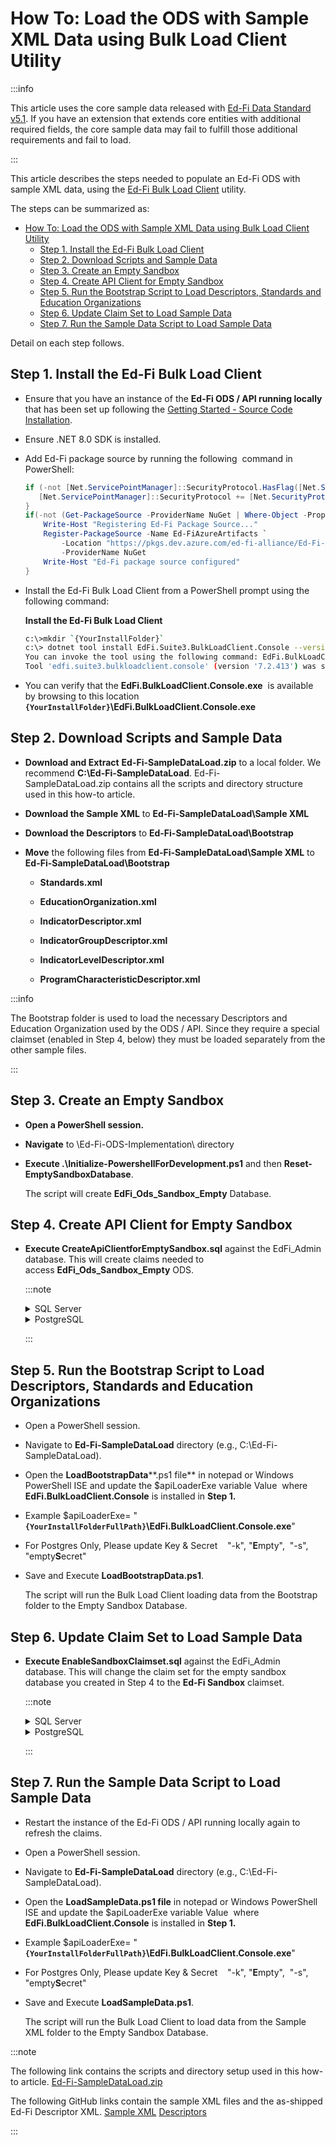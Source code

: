 # How To: Load the ODS with Sample XML Data using Bulk Load Client Utility

:::info

This article uses the core sample data released with [Ed-Fi Data Standard
v5.1](https://edfi.atlassian.net/wiki/display/EFDS5/). If you have an extension
that extends core entities with additional required fields, the core sample data
may fail to fulfill those additional requirements and fail to load.

:::

This article describes the steps needed to populate an Ed-Fi ODS with sample XML
data, using the [Ed-Fi Bulk Load
Client](../platform-dev-guide/utilities/bulk-load-client-utility.md)
utility.

The steps can be summarized as:

* [How To: Load the ODS with Sample XML Data using Bulk Load Client Utility](#how-to-load-the-ods-with-sample-xml-data-using-bulk-load-client-utility)
  * [Step 1. Install the Ed-Fi Bulk Load Client](#step-1-install-theed-fibulk-load-client)
  * [Step 2. Download Scripts and Sample Data](#step-2-download-scripts-and-sample-data)
  * [Step 3. Create an Empty Sandbox](#step-3-create-an-empty-sandbox)
  * [Step 4. Create API Client for Empty Sandbox](#step-4-create-api-client-for-empty-sandbox)
  * [Step 5. Run the Bootstrap Script to Load Descriptors, Standards and Education Organizations](#step-5-run-the-bootstrap-script-toload-descriptors-standards-and-education-organizations)
  * [Step 6. Update Claim Set to Load Sample Data](#step-6-update-claim-set-to-load-sample-data)
  * [Step 7. Run the Sample Data Script to Load Sample Data](#step-7-run-the-sample-data-script-toload-sample-data)

Detail on each step follows.

## Step 1. Install the Ed-Fi Bulk Load Client

* Ensure that you have an instance of the **Ed-Fi ODS / API running locally**
    that has been set up following the [Getting Started - Source Code
    Installation](../getting-started/source-code-installation/readme.md).
* Ensure .NET 8.0 SDK is installed.

* Add Ed-Fi package source by running the following  command in PowerShell:

    ```powershell
    if (-not [Net.ServicePointManager]::SecurityProtocol.HasFlag([Net.SecurityProtocolType]::Tls12)) {
       [Net.ServicePointManager]::SecurityProtocol += [Net.SecurityProtocolType]::Tls12
    }
    if(-not (Get-PackageSource -ProviderName NuGet | Where-Object -Property Name -eq "Ed-FiAzureArtifacts")){
        Write-Host "Registering Ed-Fi Package Source..."
        Register-PackageSource -Name Ed-FiAzureArtifacts `
            -Location "https://pkgs.dev.azure.com/ed-fi-alliance/Ed-Fi-Alliance-OSS/_packaging/EdFi/nuget/v3/index.json" `
            -ProviderName NuGet
        Write-Host "Ed-Fi package source configured"
    }
    ```

* Install the Ed-Fi Bulk Load Client from a PowerShell prompt using the
    following command:

    **Install the Ed-Fi Bulk Load Client**

    ```bash
    c:\>mkdir `{YourInstallFolder}`
    c:\> dotnet tool install EdFi.Suite3.BulkLoadClient.Console --version 7.2.413 --tool-path `{YourInstallFolder}`
    You can invoke the tool using the following command: EdFi.BulkLoadClient.Console
    Tool 'edfi.suite3.bulkloadclient.console' (version '7.2.413') was successfully installed.
    ```

* You can verify that the **EdFi.BulkLoadClient.Console.exe**  is available by
    browsing to this location
    **`{YourInstallFolder}`\\EdFi.BulkLoadClient.Console.exe**

## Step 2. Download Scripts and Sample Data

* **Download and Extract** **Ed-Fi-SampleDataLoad.zip** to a local folder. We
    recommend **C:\\Ed-Fi-SampleDataLoad**.
    Ed-Fi-SampleDataLoad.zip contains all the scripts and directory structure
    used in this how-to article.

* **Download the Sample XML** to **Ed-Fi-SampleDataLoad\\Sample XML**

* **Download the Descriptors** to **Ed-Fi-SampleDataLoad\\Bootstrap**

* **Move** the following files from **Ed-Fi-SampleDataLoad\\Sample XML** to
    **Ed-Fi-SampleDataLoad\\Bootstrap**

  * **Standards.xml**

  * **EducationOrganization.xml**

  * **IndicatorDescriptor.xml**
  * **IndicatorGroupDescriptor.xml**
  * **IndicatorLevelDescriptor.xml**
  * **ProgramCharacteristicDescriptor.xml**

:::info

The Bootstrap folder is used to load the necessary Descriptors and Education
Organization used by the ODS / API. Since they require a special claimset
(enabled in Step 4, below) they must be loaded separately from the other sample
files.

:::

## Step 3. Create an Empty Sandbox

* **Open a PowerShell session.**
* **Navigate** to \\Ed-Fi-ODS-Implementation\\ directory
* **Execute .\\Initialize-PowershellForDevelopment.ps1** and then
    **Reset-EmptySandboxDatabase**.

    The script will create **EdFi\_Ods\_Sandbox\_Empty** Database.

## Step 4. Create API Client for Empty Sandbox

* **Execute CreateApiClientforEmptySandbox.sql** against the EdFi\_Admin
    database. This will create claims needed to
    access **EdFi\_Ods\_Sandbox\_Empty** ODS.

  :::note

    <details>
    <summary>SQL Server</summary>

    **CreateApiClienforEmptySandbox.sql**

    ```sql
    DECLARE @VendorName nvarchar(150) = 'Empty Test Vendor'
    DECLARE @NamespacePrefix nvarchar (255) = 'uri://ed-fi.org'
    DECLARE @NamespacePrefixEdu nvarchar (255) = 'uri://gbisd.edu'
    DECLARE @UserFullName varchar(150) = 'Empty Test User'
    DECLARE @UserEmailAddress varchar(150) = 'emptytest@ed-fi.org'
    DECLARE @ApplicationName nvarchar(255) = 'Default Sandbox Application Empty'
    DECLARE @ClaimSetName nvarchar(255) = 'Bootstrap Descriptors and EdOrgs'
    DECLARE @ApiClientName nvarchar(50) = 'Empty Demonstration Sandbox'
    DECLARE @EducationOrganizationId int = 255901 --Must be an ed-org in the ODS
    DECLARE @Key nvarchar(50) = 'empty'
    DECLARE @Secret nvarchar(100) = 'emptySecret'
    DECLARE @OdsInstanceName nvarchar(100) = 'Test ODS'
    DECLARE @OdsInstanceType nvarchar(100) = 'Test Type'
    DECLARE @OdsInstanceConnectionString nvarchar(500) = 'server=(local);trusted_connection=True;database=EdFi_Ods_Sandbox_Empty;application name=EdFi.Ods.WebApi;Encrypt=False'

    DECLARE @IsPopulatedSandbox bit = 0
    -- For Non-Sandbox deployments
    DECLARE @UseSandbox bit = 0
    -- For Sandbox
    --DECLARE @UseSandbox bit = 1

    DECLARE @VendorId int
    DECLARE @UserId int
    DECLARE @ApplicationId int
    DECLARE @ApplicationEducationOrganizationId int
    DECLARE @ApiClientId int
    DECLARE @OdsInstanceId int

    -- Clear @IsPopulatedSandbox if not using sandbox
    IF (@UseSandbox = 0)
        SET @IsPopulatedSandbox = 0

    -- Ensure Vendor exists
    SELECT @VendorId = VendorId FROM [dbo].[Vendors] WHERE VendorName = @VendorName

    IF(@VendorId IS NULL)
    BEGIN
        INSERT INTO [dbo].[Vendors] (VendorName)
        VALUES (@VendorName)

        SET @VendorId = SCOPE_IDENTITY()
    END

    -- Ensure correct namespace prefixes are set up
    DELETE FROM [dbo].[VendorNamespacePrefixes] WHERE Vendor_VendorId = @VendorId
    INSERT INTO [dbo].[VendorNamespacePrefixes] (Vendor_VendorId, NamespacePrefix)
    VALUES (@VendorId, @NamespacePrefix)
    INSERT INTO [dbo].[VendorNamespacePrefixes] (Vendor_VendorId, NamespacePrefix)
    VALUES (@VendorId, @NamespacePrefixEdu)
    -- Ensure User exists for test Vendor
    SELECT @UserId = UserId FROM [dbo].[Users] WHERE FullName = @UserFullName AND Vendor_VendorId = @VendorId

    IF(@UserId IS NULL)
    BEGIN
        INSERT INTO [dbo].[Users] (Email, FullName, Vendor_VendorId)
        VALUES (@UserEmailAddress, @UserFullName, @VendorId)

        SET @UserId = SCOPE_IDENTITY()
    END
    ELSE
    BEGIN
        UPDATE [dbo].[Users] SET Email = @UserEmailAddress WHERE UserId = @UserId
    END

    -- Ensure Application exists
    SELECT @ApplicationId = ApplicationId FROM [dbo].[Applications] WHERE ApplicationName = @ApplicationName AND Vendor_VendorId = @VendorId

    IF (@ApplicationId IS NULL)
    BEGIN
        INSERT INTO [dbo].[Applications] (ApplicationName, Vendor_VendorId, ClaimSetName)
        VALUES (@ApplicationName, @VendorId, @ClaimSetName)

        SET @ApplicationId = SCOPE_IDENTITY()
    END
    ELSE
    BEGIN
        UPDATE [dbo].[Applications] SET ClaimSetName = @ClaimSetName WHERE ApplicationId = @ApplicationId
    END

    -- Ensure ApiClient exists
    SELECT @ApiClientId = ApiClientId FROM [dbo].[ApiClients] WHERE Application_ApplicationId = @ApplicationId AND [Name] = @ApiClientName

    IF(@ApiClientId IS NULL)
    BEGIN
        INSERT INTO [dbo].[ApiClients] ([Key], [Secret], [Name], IsApproved, UseSandbox, SandboxType, Application_ApplicationId, User_UserId, SecretIsHashed)
        VALUES (@Key, @Secret, @ApiClientName, 1, @UseSandbox, @IsPopulatedSandbox, @ApplicationId, @UserId, 0)

        SET @ApiClientId = SCOPE_IDENTITY()
    END
    ELSE
    BEGIN
        UPDATE [dbo].[ApiClients] SET [Key] = @Key, [Secret] = @Secret, UseSandbox = @UseSandbox, SandboxType = @IsPopulatedSandbox, User_UserId = @UserId, SecretIsHashed = 0 WHERE ApiClientId = @ApiClientId
    END

    -- Ensure OdsInstance exists
    SELECT @OdsInstanceId = OdsInstanceId FROM [dbo].[OdsInstances] WHERE [Name] = @OdsInstanceName and InstanceType = @OdsInstanceType

    IF(@OdsInstanceId IS NULL)
    BEGIN
        INSERT INTO [dbo].[OdsInstances] ([Name], InstanceType, ConnectionString)
        VALUES (@OdsInstanceName, @OdsInstanceType, @OdsInstanceConnectionString)
        SET @OdsInstanceId = SCOPE_IDENTITY()
    END
    ELSE
    BEGIN
        UPDATE [dbo].[OdsInstances] SET ConnectionString = @OdsInstanceConnectionString WHERE OdsInstanceId = @OdsInstanceId
    END

    -- Ensure ApiClientOdsInstance exists
    IF NOT EXISTS (SELECT 1 FROM [dbo].[ApiClientOdsInstances] WHERE ApiClient_ApiClientId = @ApiClientId AND OdsInstance_OdsInstanceId = @OdsInstanceId)
    BEGIN
        INSERT INTO [dbo].[ApiClientOdsInstances] (ApiClient_ApiClientId, OdsInstance_OdsInstanceId)
        VALUES (@ApiClientId, @OdsInstanceId)
    END

    IF (@EducationOrganizationId IS NOT NULL)
    BEGIN
        -- Clear all education organization links for the selected application
        DELETE acaeo
        FROM dbo.ApiClientApplicationEducationOrganizations acaeo
        INNER JOIN dbo.ApplicationEducationOrganizations aeo
        ON acaeo.ApplicationEducationOrganization_ApplicationEducationOrganizationId = aeo.ApplicationEducationOrganizationId
        WHERE aeo.Application_ApplicationId = @ApplicationId
        DELETE FROM [dbo].[ApplicationEducationOrganizations] WHERE Application_ApplicationId = @ApplicationId

        -- Ensure correct education organizations are set up
        INSERT INTO [dbo].[ApplicationEducationOrganizations] (EducationOrganizationId, Application_ApplicationId)
        VALUES (@EducationOrganizationId, @ApplicationId)
        SELECT @ApplicationEducationOrganizationId = SCOPE_IDENTITY()

        INSERT INTO [dbo].[ApiClientApplicationEducationOrganizations] (ApplicationEducationOrganization_ApplicationEducationOrganizationId, ApiClient_ApiClientId)
        VALUES (@ApplicationEducationOrganizationId, @ApiClientId)
    END
    ```

    </details>

    <details>
    <summary>PostgreSQL</summary>

    **CreateApiClienforEmptySandbox.sql**

    ```sql
    DO $$
    DECLARE

    vendor_name varchar(150) := 'Empty Test Vendor';
    namespace_prefix varchar(255) = 'uri://ed-fi.org';
    namespace_prefix_edu varchar(255) = 'uri://gbisd.edu';
    user_full_name varchar(150) = 'Local Test User';
    user_email_address varchar(150) = 'emptytest@ed-fi.org';
    application_name varchar(255) = 'Default Sandbox Application Empty';
    claimset_name varchar(255) = 'Bootstrap Descriptors and EdOrgs';
    api_client_name varchar(50) = 'Empty Demonstration Sandbox';
    education_organization_id int = 255901; --Must be an ed-org in the ODS
    client_key varchar(50) = 'Empty';
    client_secret varchar(100) = 'emptySecret';
    ods_instance_name varchar(100) = 'Test ODS';
    ods_instance_type varchar(100) = 'Test Type';
    ods_instance_connection_string varchar(255) = 'host=localhost;port=5432;username=postgres;database=EdFi_Ods_Sandbox_Empty;pooling=true;minimum pool size=10;maximum pool size=50;Application Name=EdFi.Ods.WebApi';

    is_populated_sandbox INT = 0;
    -- For Non-Sandbox deployments
    use_sandbox boolean = False;
    -- For Sandbox
    --use_sandbox boolean = True;

    vendor_id int;
    user_id int;
    application_id int;
    application_education_organization_id int;
    api_client_id int;
    ods_instance_id int;

    BEGIN
    -- Clear is_populated_sandbox if not using sandbox
    IF NOT use_sandbox
    THEN
        SELECT 0 INTO is_populated_sandbox;
    END IF;

    -- Ensure Vendor exists
    SELECT VendorId INTO vendor_id FROM dbo.Vendors WHERE VendorName = vendor_name;

    IF(vendor_id IS NULL)
    THEN
        INSERT INTO dbo.Vendors (VendorName)
        VALUES (vendor_name);

        SELECT LASTVAL() INTO vendor_id;
    END IF;

    -- Ensure correct namespace prefixes are set up
    DELETE FROM dbo.VendorNamespacePrefixes WHERE Vendor_VendorId = vendor_id;
    INSERT INTO dbo.VendorNamespacePrefixes (Vendor_VendorId, NamespacePrefix)
    VALUES (vendor_id, namespace_prefix);
    INSERT INTO dbo.VendorNamespacePrefixes (Vendor_VendorId, NamespacePrefix)
    VALUES (vendor_id, namespace_prefix_edu);

    -- Ensure User exists for test Vendor
    SELECT UserId INTO user_id FROM dbo.Users WHERE FullName = user_full_name AND Vendor_VendorId = vendor_id;


    IF(user_id IS NULL)
    THEN
        INSERT INTO dbo.Users (Email, FullName, Vendor_VendorId)
        VALUES (user_email_address, user_full_name, vendor_id);

        SELECT LASTVAL() INTO user_id;
    ELSE
     UPDATE dbo.Users SET Email = user_email_address WHERE UserId = user_id;
    END IF;

    -- Ensure Application exists
    SELECT ApplicationId INTO application_id FROM dbo.Applications WHERE ApplicationName = application_name AND Vendor_VendorId = vendor_id;

    IF (application_id IS NULL)
    THEN
        INSERT INTO dbo.Applications (ApplicationName, Vendor_VendorId, ClaimSetName)
        VALUES (application_name, vendor_id, claimset_name);

     SELECT LASTVAL() INTO application_id;
    ELSE
     UPDATE dbo.Applications SET ClaimSetName = claimset_name WHERE ApplicationId = application_id;
    END IF;

    -- Ensure ApiClient exists
    SELECT  ApiClientId INTO api_client_id FROM dbo.ApiClients WHERE Application_ApplicationId = application_id AND Name = api_client_name;

    IF(api_client_id IS NULL)
    THEN
        INSERT INTO dbo.ApiClients (Key, Secret, Name, IsApproved, UseSandbox, SandboxType, Application_ApplicationId, User_UserId, SecretIsHashed)
        VALUES (client_key, client_secret, api_client_name, TRUE, use_sandbox, is_populated_sandbox, application_id, user_id, FALSE);

     SELECT  LASTVAL() INTO api_client_id;
    ELSE
     UPDATE dbo.ApiClients SET Key = client_key, Secret = client_secret, UseSandbox = use_sandbox, SandboxType = is_populated_sandbox, User_UserId = user_id, SecretIsHashed = FALSE WHERE ApiClientId = api_client_id;
    END IF;

    -- Ensure OdsInstance exists
    SELECT OdsInstanceId INTO ods_instance_id FROM dbo.OdsInstances WHERE Name = ods_instance_name AND InstanceType = ods_instance_type;

    IF(ods_instance_id IS NULL)
    THEN
        INSERT INTO dbo.OdsInstances (Name, InstanceType, ConnectionString)
        VALUES (ods_instance_name, ods_instance_type, ods_instance_connection_string);

        SELECT LASTVAL() INTO ods_instance_id;
    ELSE
        UPDATE dbo.OdsInstances SET ConnectionString = ods_instance_connection_string WHERE OdsInstanceId = ods_instance_id;
    END IF;

    -- Ensure ApiClientOdsInstance exists
    INSERT INTO dbo.ApiClientOdsInstances (ApiClient_ApiClientId, OdsInstance_OdsInstanceId)
    SELECT api_client_id, ods_instance_id
    WHERE NOT EXISTS (SELECT * FROM dbo.ApiClientOdsInstances WHERE ApiClient_ApiClientId = api_client_id AND OdsInstance_OdsInstanceId = ods_instance_id);

    IF (education_organization_id IS NOT NULL)
    THEN
     -- Clear all education organization links for the selected application
     DELETE
     FROM dbo.ApiClientApplicationEducationOrganizations WHERE
     ApplicationEdOrg_ApplicationEdOrgId IN ( SELECT ApplicationEducationOrganizationId
                FROM dbo.ApplicationEducationOrganizations
                WHERE Application_ApplicationId = application_id);
     DELETE FROM dbo.ApplicationEducationOrganizations WHERE Application_ApplicationId = application_id;

     -- Ensure correct education organizations are set up
        INSERT INTO dbo.ApplicationEducationOrganizations (EducationOrganizationId, Application_ApplicationId)
        VALUES (education_organization_id, application_id);
     SELECT  LASTVAL() INTO application_education_organization_id;

        INSERT INTO dbo.ApiClientApplicationEducationOrganizations (Applicationedorg_Applicationedorgid, ApiClient_ApiClientId)
        VALUES (application_education_organization_id, api_client_id);
    END IF;
    END $$;
    ```

    </details>

  :::

## Step 5. Run the Bootstrap Script to Load Descriptors, Standards and Education Organizations

* Open a PowerShell session.
* Navigate to **Ed-Fi-SampleDataLoad** directory (e.g.,
    C:\\Ed-Fi-SampleDataLoad).
* Open the **LoadBootstrapData****.ps1 file** in notepad or Windows PowerShell
    ISE and update the $apiLoaderExe variable Value  where
    **EdFi.BulkLoadClient.Console** is installed in **Step 1.**
* Example $apiLoaderExe=
    "**`{YourInstallFolderFullPath}`\\EdFi.BulkLoadClient.Console.exe**"
* For Postgres Only, Please update Key & Secret    "-k", "**E**mpty",  "-s",
    "empty**S**ecret"
* Save and Execute **LoadBootstrapData.ps1**.

    The script will run the Bulk Load Client loading data from the Bootstrap
    folder to the Empty Sandbox Database.

## Step 6. Update Claim Set to Load Sample Data

* **Execute EnableSandboxClaimset.sql** against the EdFi\_Admin database. This
    will change the claim set for the empty sandbox database you created in Step
    4 to the **Ed-Fi Sandbox** claimset.

    :::note

    <details>
    <summary>SQL Server</summary>

    **EnableSandboxClaimset.sql**

    ```sql
    UPDATE [dbo].[Applications]
    SET [ClaimSetName] = 'Ed-Fi Sandbox'
    WHERE [ApplicationName] = 'Default Sandbox Application Empty'
    GO
    ```

    </details>

    <details>
    <summary>PostgreSQL</summary>

    **EnableSandboxClaimset.sql**

    ```sql
    UPDATE dbo.Applications SET ClaimSetName = 'Ed-Fi Sandbox' WHERE ApplicationName = 'Default Sandbox Application Empty';
    ```

    </details>

    :::

## Step 7. Run the Sample Data Script to Load Sample Data

* Restart the instance of the Ed-Fi ODS / API running locally again to refresh
    the claims.
* Open a PowerShell session.
* Navigate to **Ed-Fi-SampleDataLoad** directory (e.g.,
    C:\\Ed-Fi-SampleDataLoad).
* Open the **LoadSampleData.ps1 file** in notepad or Windows PowerShell ISE
    and update the $apiLoaderExe variable Value  where
    **EdFi.BulkLoadClient.Console** is installed in **Step 1.**
* Example $apiLoaderExe=
    "**`{YourInstallFolderFullPath}`\\EdFi.BulkLoadClient.Console.exe**"
* For Postgres Only, Please update Key & Secret    "-k", "**E**mpty",  "-s",
    "empty**S**ecret"
* Save and Execute **LoadSampleData.ps1**.

    The script will run the Bulk Load Client to load data from the Sample XML
    folder to the Empty Sandbox Database.

:::note

The following link contains the scripts and directory setup used in
this how-to article.
[Ed-Fi-SampleDataLoad.zip](https://edfi.atlassian.net/wiki/download/attachments/23301422/Ed-Fi-SampleDataLoad.zip?version=1&modificationDate=1708470932880&cacheVersion=1&api=v2)

The following GitHub links contain the sample XML files and the as-shipped
Ed-Fi Descriptor XML. [Sample
XML](https://github.com/Ed-Fi-Alliance-OSS/Ed-Fi-Data-Standard/tree/v5.1.0/Samples/Sample%20XML)
[Descriptors](https://github.com/Ed-Fi-Alliance-OSS/Ed-Fi-Data-Standard/tree/v5.1.0/Descriptors)

:::
